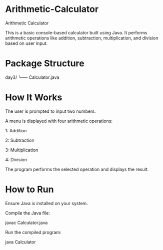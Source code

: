 # Arithmetic-Calculator
Arithmetic Calculator

This is a basic console-based calculator built using Java.
It performs arithmetic operations like addition, subtraction, multiplication, and division based on user input.

# Package Structure
day3/
└── Calculator.java

# How It Works
The user is prompted to input two numbers.

A menu is displayed with four arithmetic operations:

1: Addition

2: Subtraction

3: Multiplication

4: Division

The program performs the selected operation and displays the result.

# How to Run
Ensure Java is installed on your system.

Compile the Java file:

javac Calculator.java

Run the compiled program:

java Calculator
